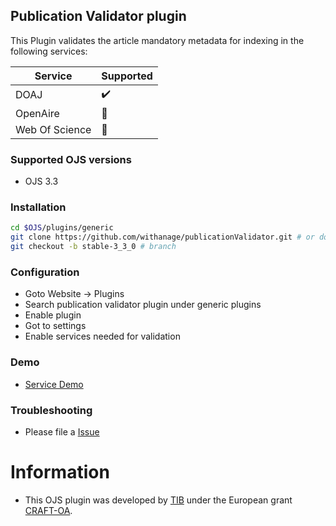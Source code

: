 ## Publication Validator plugin

This Plugin validates the article  mandatory metadata   for indexing in the following services:

| Service        | Supported             |
|----------------|-----------------------|
| DOAJ           | :heavy_check_mark:                  |
| OpenAire       | :construction_worker: |
| Web Of Science | :construction_worker: |



### Supported OJS versions
- OJS 3.3

### Installation
```bash
cd $OJS/plugins/generic
git clone https://github.com/withanage/publicationValidator.git # or download
git checkout -b stable-3_3_0 # branch
```
### Configuration
- Goto Website -> Plugins
- Search publication validator plugin under generic plugins
- Enable plugin
- Got to settings
- Enable services needed for validation

### Demo
- [Service Demo](https://github.com/ipula/publicationValidator/assets/21024487/bbe1a719-161e-4609-a220-f0c69cc40807)

### Troubleshooting
- Please file a [Issue](https://github.com/withanage/publicationValidator/issues)


# Information
- This OJS plugin was developed by [TIB](https://tib.eu) under the European grant [CRAFT-OA](https://www.craft-oa.eu/).

